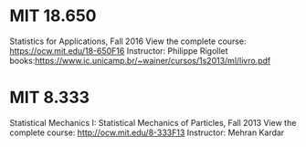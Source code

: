 # MIT 18.650 
Statistics for Applications, 
Fall 2016 View the complete course: https://ocw.mit.edu/18-650F16 
Instructor: Philippe Rigollet
books:https://www.ic.unicamp.br/~wainer/cursos/1s2013/ml/livro.pdf

# MIT 8.333 
Statistical Mechanics I: Statistical Mechanics of Particles, Fall 2013 
View the complete course: http://ocw.mit.edu/8-333F13 Instructor: Mehran Kardar
